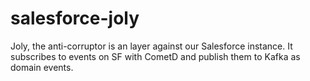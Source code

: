 # salesforce-joly
Joly, the anti-corruptor is an layer against our Salesforce instance. It subscribes to events on SF with CometD and publish them to Kafka as domain events. 
